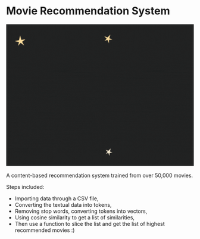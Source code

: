 # Movie Recommendation System

<img src="https://github.com/Dantusaikamal/Movie-Recommendation-System/blob/main/Movie%20recommendation.gif" alt="drawing" width="580px" height="380px"/>

A content-based recommendation system trained from over 50,000 movies.

Steps included: 
- Importing data through a CSV file,
- Converting the textual data into tokens, 
- Removing stop words, converting tokens into vectors, 
- Using cosine similarity to get a list of similarities, 
- Then use a function to slice the list and get the list of highest recommended movies :) 
